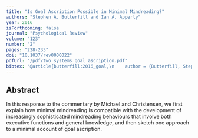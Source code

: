 ```yaml
--- 
title: "Is Goal Ascription Possible in Minimal Mindreading?"
authors: "Stephen A. Butterfill and Ian A. Apperly"
year: 2016
isForthcoming: false
journal: "Psychological Review"
volume: "123"
number: "2"
pages: "228-233"
doi: "10.1037/rev0000022"
pdfUrl: "/pdf/two_systems_goal_ascription.pdf"
bibtex: "@article{butterfill:2016_goal,\n    author = {Butterfill, Stephen A. and Apperly, Ian A.},\n    date-added = {2016-07-21 09:29:11 +0000},\n    doi = {10.1037/rev0000022},\n    issn = {0033-295X},\n    journal = {Psychological Review},\n    language = {English},\n    number = {2},\n    pages = {228--233},\n    timestamp = {2016-05-26T13:51:13Z},\n    title = {Is goal ascription possible in minimal mindreading?},\n    urldate = {2016-05-26},\n    volume = {123},\n    year = {2016},\n    bdsk-url-1 = {http://0-dx.doi.org.pugwash.lib.warwick.ac.uk/10.1037/rev0000022}\n}\n\n"
---
```



## Abstract

In this response to the commentary by Michael and Christensen, 
we first explain how minimal mindreading is compatible with the 
development of increasingly sophisticated mindreading behaviours 
that involve both executive functions and general knowledge, and then 
sketch one approach to a minimal account of goal ascription.


